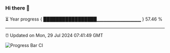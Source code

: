 ### Hi there 👋

⏳ Year progress { █████████████████▁▁▁▁▁▁▁▁▁▁▁▁▁ } 57.46 %

---

⏰ Updated on Mon, 29 Jul 2024 07:41:49 GMT

![Progress Bar CI](https://github.com/IshwaranRudhara/GIT-ACTION/workflows/Progress%20Bar%20CI/badge.svg)
